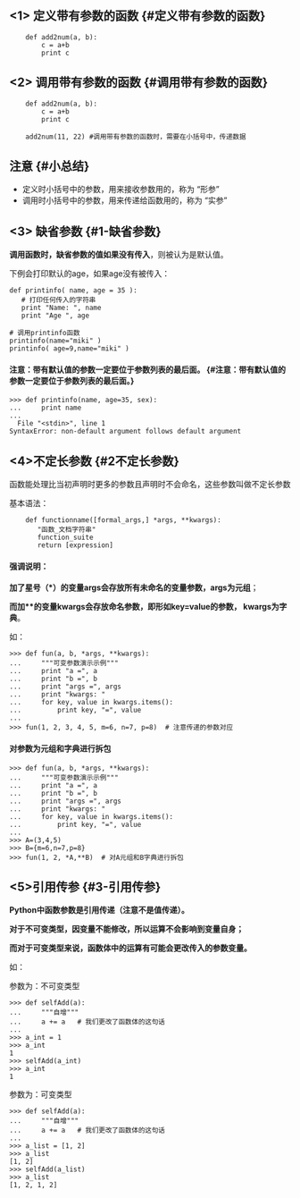 ## &lt;1&gt; 定义带有参数的函数 {#定义带有参数的函数}

```
    def add2num(a, b):
        c = a+b
        print c
```

## &lt;2&gt; 调用带有参数的函数 {#调用带有参数的函数}

```
    def add2num(a, b):
        c = a+b
        print c

    add2num(11, 22) #调用带有参数的函数时，需要在小括号中，传递数据
```

## 注意 {#小总结}

* 定义时小括号中的参数，用来接收参数用的，称为 “形参”
* 调用时小括号中的参数，用来传递给函数用的，称为 “实参”

## &lt;3&gt; 缺省参数 {#1-缺省参数}

**调用函数时，缺省参数的值如果没有传入**，则被认为是默认值。

下例会打印默认的age，如果age没有被传入：

```
def printinfo( name, age = 35 ):
   # 打印任何传入的字符串
   print "Name: ", name
   print "Age ", age

# 调用printinfo函数
printinfo(name="miki" )
printinfo( age=9,name="miki" )
```

#### 注意：带有默认值的参数一定要位于参数列表的最后面。 {#注意：带有默认值的参数一定要位于参数列表的最后面。}

```
>>> def printinfo(name, age=35, sex):
...     print name
...
  File "<stdin>", line 1
SyntaxError: non-default argument follows default argument
```

## &lt;4&gt;不定长参数 {#2不定长参数}

函数能处理比当初声明时更多的参数且声明时不会命名，这些参数叫做不定长参数

基本语法：

```
    def functionname([formal_args,] *args, **kwargs):
       "函数_文档字符串"
       function_suite
       return [expression]
```

#### 强调说明：

**加了星号（\*）的变量args会存放所有未命名的变量参数，args为元组**；

**而加\*\*的变量kwargs会存放命名参数，即形如key=value的参数， kwargs为字典**。

如：

```
>>> def fun(a, b, *args, **kwargs):
...     """可变参数演示示例"""
...     print "a =", a
...     print "b =", b
...     print "args =", args
...     print "kwargs: "
...     for key, value in kwargs.items():
...         print key, "=", value
...
>>> fun(1, 2, 3, 4, 5, m=6, n=7, p=8)  # 注意传递的参数对应
```

#### 对参数为元组和字典进行拆包

```
>>> def fun(a, b, *args, **kwargs):
...     """可变参数演示示例"""
...     print "a =", a
...     print "b =", b
...     print "args =", args
...     print "kwargs: "
...     for key, value in kwargs.items():
...         print key, "=", value
...
>>> A=(3,4,5)
>>> B={m=6,n=7,p=8}
>>> fun(1, 2, *A,**B)  # 对A元组和B字典进行拆包
```

## &lt;5&gt;引用传参 {#3-引用传参}

**Python中函数参数是引用传递（注意不是值传递）。**

**对于不可变类型，因变量不能修改，所以运算不会影响到变量自身；**

**而对于可变类型来说，函数体中的运算有可能会更改传入的参数变量。**

如：

参数为：不可变类型

```
>>> def selfAdd(a):
...     """自增"""
...     a += a   # 我们更改了函数体的这句话
...
>>> a_int = 1
>>> a_int
1
>>> selfAdd(a_int)
>>> a_int
1
```

参数为：可变类型

```
>>> def selfAdd(a):
...     """自增"""
...     a += a   # 我们更改了函数体的这句话
...
>>> a_list = [1, 2]
>>> a_list
[1, 2]
>>> selfAdd(a_list)
>>> a_list
[1, 2, 1, 2]
```



